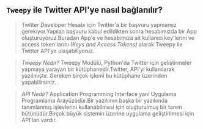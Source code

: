 ## `Tweepy` ile Twitter API'ye nasıl bağlanılır? 


>Twitter Developer Hesabı için Twitter'a bir başvuru yapmamız gerekiyor.Yapılan başvuru kabul edildikten sonra hesabımızda bir App oluşturuyoruz.Buradan App'e ve hesabımıza ait kullanıcı key'lerini ve access token'larını *(Keys and Access Tokens)* alarak Tweepy ile Twitter API'ye ulaşabiliyoruz.

>*Tweepy Nedir?* Tweepy Modülü, Python'da Twitter için geliştirmeler yapmaya yarayan bir kütüphanedir.Twitter, API'yi kullanılarak yazılmıştır. Gereken birçok işlemi bu kütüphane üzerinden yapabilirsiniz.


>*API Nedir?* Application Programming Interface yani Uygulama Programlama Arayüzüdür.Bir yazılımın başka bir yazılımda tanımlanmış işlevlerini kullanabilmesi için oluşturulmuş bir tanım bütünüdür.Birçok büyük sistemin üzerine uygulama geliştirilmesi için API'ları vardır.
